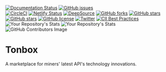 [![Documentation Status](https://readthedocs.org/projects/tonbox/badge/?version=latest)](https://tonbox.readthedocs.io/en/latest/?badge=latest)
 [![GitHub issues](https://img.shields.io/github/issues/KOSASIH/Tonbox)](https://github.com/KOSASIH/Tonbox/issues)     
[![CircleCI](https://circleci.com/gh/KOSASIH/Tonbox/tree/main.svg?style=svg)](https://circleci.com/gh/KOSASIH/Tonbox/tree/main)
[![Netlify Status](https://api.netlify.com/api/v1/badges/83b3fcb8-3930-4a7f-95b7-971200f4a517/deploy-status)](https://app.netlify.com/sites/tonbox/deploys)
[![DeepSource](https://deepsource.io/gh/KOSASIH/Tonbox.svg/?label=active+issues&show_trend=true&token=fSbixPXZSR_-zeGGbRjMxzbT)](https://deepsource.io/gh/KOSASIH/Tonbox/?ref=repository-badge)
[![GitHub forks](https://img.shields.io/github/forks/KOSASIH/Tonbox)](https://github.com/KOSASIH/Tonbox/network)
[![GitHub stars](https://img.shields.io/github/stars/KOSASIH/Tonbox)](https://github.com/KOSASIH/Tonbox/stargazers)
[![GitHub stars](https://img.shields.io/github/stars/KOSASIH/Tonbox)](https://github.com/KOSASIH/Tonbox/stargazers)
[![GitHub license](https://img.shields.io/github/license/KOSASIH/Tonbox)](https://github.com/KOSASIH/Tonbox/blob/main/LICENSE)
[![Twitter](https://img.shields.io/twitter/url?style=social&url=https%3A%2F%2Ftwitter.com%2FKosasihg88G)](https://twitter.com/intent/tweet?text=Wow:&url=https%3A%2F%2Fgithub.com%2FKOSASIH%2FTonbox)
[![CII Best Practices](https://bestpractices.coreinfrastructure.org/projects/5485/badge)](https://bestpractices.coreinfrastructure.org/projects/5485)
![Your Repository's Stats](https://github-readme-stats.vercel.app/api?username=KOSASIH&show_icons=true)
![Your Repository's Stats](https://github-readme-stats.vercel.app/api/top-langs/?username=KOSASIH&theme=blue-green)
![GitHub Contributors Image](https://contrib.rocks/image?repo=KOSASIH/Tonbox)


# Tonbox
A marketplace for miners' latest API's technology innovations.
